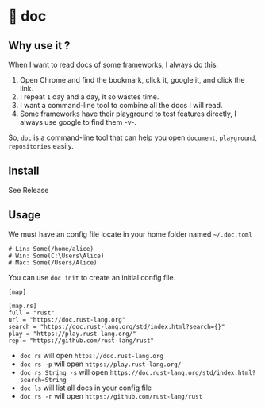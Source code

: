 # 🌈 doc

## Why use it ?

When I want to read docs of some frameworks, I always do this:

1. Open Chrome and find the bookmark, click it, google it, and click the link.
2. I repeat `1` day and a day, it so wastes time.
3. I want a command-line tool to combine all the docs I will read.
4. Some frameworks have their playground to test features directly, I always use google to find them -v-.

So, `doc` is a command-line tool that can help you open `document`, `playground`, `repositories` easily.

## Install

See Release

## Usage

We must have an config file locate in your home folder named `~/.doc.toml`

```shell
# Lin: Some(/home/alice)
# Win: Some(C:\Users\Alice)
# Mac: Some(/Users/Alice)
```

You can use `doc init` to create an initial config file.

```
[map]

[map.rs]
full = "rust"
url = "https://doc.rust-lang.org"
search = "https://doc.rust-lang.org/std/index.html?search={}"
play = "https://play.rust-lang.org/"
rep = "https://github.com/rust-lang/rust"

```
- `doc rs` will open `https://doc.rust-lang.org`
- `doc rs -p` will open `https://play.rust-lang.org/`
- `doc rs String -s` will open `https://doc.rust-lang.org/std/index.html?search=String`
- `doc ls` will list all docs in your config file
- `doc rs -r` will open `https://github.com/rust-lang/rust`
